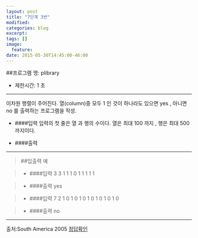 ```yaml
---
layout: post
title: "7단계 3번"
modified:
categories: blog
excerpt:
tags: []
image:
  feature:
date: 2015-05-30T14:45:00-46:00
---
```


##프로그램 명: plibrary
- 제한시간: 1 초

----------------------
이차원 행렬이 주어진다. 열(column)중 모두 1 인 것이 하나라도 있으면 yes , 아니면 no 를 출력하는 프로그램을 작성.



- ####입력
입력의 첫 줄은 열 과 행의 수이다. 열은 최대 100 까지 , 행은 최대 500 까지이다.


- ####출력




---------
> ##입출력 예


>- ####입력
3 3
1 1 1
0 1 1
1 1 1

>- ####출력
yes

>- ####입력
7 2
1 0 1 0 1 0 1
0 1 0 1 0 1 0

>- ####출력
no


---------------
출처:South America 2005
[정답확인]

[정답확인]:http://183.106.113.109/judgeonline/showmessage.php?pname=plibrary

[jekyll-gh]: https://github.com/jekyll/jekyll
[jekyll]:    http://jekyllrb.com